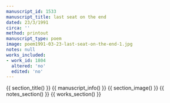 ```yaml
---
manuscript_id: 1533
manuscript_title: last seat on the end
dated: 23/3/1991
circa: ''
method: printout
manuscript_type: poem
image: poem1991-03-23-last-seat-on-the-end-1.jpg
notes: null
works_included:
- work_id: 1804
  altered: 'no'
  edited: 'no'
---
```


{{ section_title() }}
{{ manuscript_info() }}
{{ section_image() }}
{{ notes_section() }}
{{ works_section() }}

